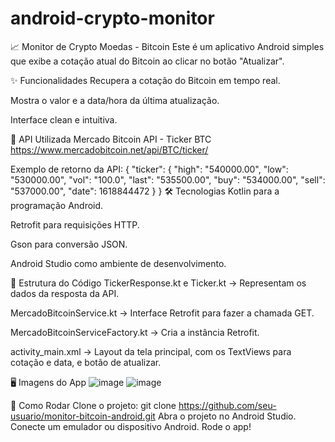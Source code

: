 ﻿# android-crypto-monitor
 📈 Monitor de Crypto Moedas - Bitcoin
Este é um aplicativo Android simples que exibe a cotação atual do Bitcoin ao clicar no botão "Atualizar".

✨ Funcionalidades
Recupera a cotação do Bitcoin em tempo real.

Mostra o valor e a data/hora da última atualização.

Interface clean e intuitiva.

🔗 API Utilizada
Mercado Bitcoin API - Ticker BTC
https://www.mercadobitcoin.net/api/BTC/ticker/

Exemplo de retorno da API:
{
  "ticker": {
    "high": "540000.00",
    "low": "530000.00",
    "vol": "100.0",
    "last": "535500.00",
    "buy": "534000.00",
    "sell": "537000.00",
    "date": 1618844472
  }
}
🛠 Tecnologias
Kotlin para a programação Android.

Retrofit para requisições HTTP.

Gson para conversão JSON.

Android Studio como ambiente de desenvolvimento.

📄 Estrutura do Código
TickerResponse.kt e Ticker.kt → Representam os dados da resposta da API.

MercadoBitcoinService.kt → Interface Retrofit para fazer a chamada GET.

MercadoBitcoinServiceFactory.kt → Cria a instância Retrofit.

activity_main.xml → Layout da tela principal, com os TextViews para cotação e data, e botão de atualizar.

🖥️ Imagens do App
![image](https://github.com/user-attachments/assets/f601ca48-a8e2-4615-97f0-d5034f4a1dbc)
![image](https://github.com/user-attachments/assets/69f77bd0-57cb-4814-84dd-c730701f9f79)

🚀 Como Rodar
Clone o projeto:
git clone https://github.com/seu-usuario/monitor-bitcoin-android.git
Abra o projeto no Android Studio.
Conecte um emulador ou dispositivo Android.
Rode o app!


